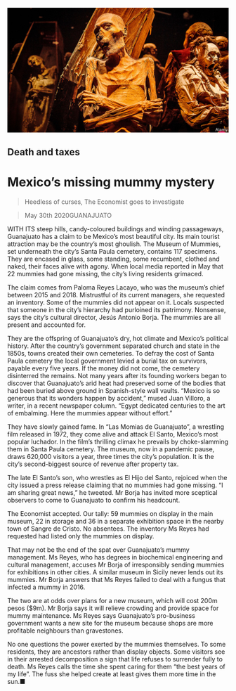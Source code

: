 ![](./images/20200530_AMP002_0.jpg)

## Death and taxes

# Mexico’s missing mummy mystery

> Heedless of curses, The Economist goes to investigate

> May 30th 2020GUANAJUATO

WITH ITS steep hills, candy-coloured buildings and winding passageways, Guanajuato has a claim to be Mexico’s most beautiful city. Its main tourist attraction may be the country’s most ghoulish. The Museum of Mummies, set underneath the city’s Santa Paula cemetery, contains 117 specimens. They are encased in glass, some standing, some recumbent, clothed and naked, their faces alive with agony. When local media reported in May that 22 mummies had gone missing, the city’s living residents grimaced.

The claim comes from Paloma Reyes Lacayo, who was the museum’s chief between 2015 and 2018. Mistrustful of its current managers, she requested an inventory. Some of the mummies did not appear on it. Locals suspected that someone in the city’s hierarchy had purloined its patrimony. Nonsense, says the city’s cultural director, Jesús Antonio Borja. The mummies are all present and accounted for.

They are the offspring of Guanajuato’s dry, hot climate and Mexico’s political history. After the country’s government separated church and state in the 1850s, towns created their own cemeteries. To defray the cost of Santa Paula cemetery the local government levied a burial tax on survivors, payable every five years. If the money did not come, the cemetery disinterred the remains. Not many years after its founding workers began to discover that Guanajuato’s arid heat had preserved some of the bodies that had been buried above ground in Spanish-style wall vaults. “Mexico is so generous that its wonders happen by accident,” mused Juan Villoro, a writer, in a recent newspaper column. “Egypt dedicated centuries to the art of embalming. Here the mummies appear without effort.”

They have slowly gained fame. In “Las Momias de Guanajuato”, a wrestling film released in 1972, they come alive and attack El Santo, Mexico’s most popular luchador. In the film’s thrilling climax he prevails by choke-slamming them in Santa Paula cemetery. The museum, now in a pandemic pause, draws 620,000 visitors a year, three times the city’s population. It is the city’s second-biggest source of revenue after property tax.

The late El Santo’s son, who wrestles as El Hijo del Santo, rejoiced when the city issued a press release claiming that no mummies had gone missing. “I am sharing great news,” he tweeted. Mr Borja has invited more sceptical observers to come to Guanajuato to confirm his headcount.

The Economist accepted. Our tally: 59 mummies on display in the main museum, 22 in storage and 36 in a separate exhibition space in the nearby town of Sangre de Cristo. No absentees. The inventory Ms Reyes had requested had listed only the mummies on display.

That may not be the end of the spat over Guanajuato’s mummy management. Ms Reyes, who has degrees in biochemical engineering and cultural management, accuses Mr Borja of irresponsibly sending mummies for exhibitions in other cities. A similar museum in Sicily never lends out its mummies. Mr Borja answers that Ms Reyes failed to deal with a fungus that infected a mummy in 2016.

The two are at odds over plans for a new museum, which will cost 200m pesos ($9m). Mr Borja says it will relieve crowding and provide space for mummy maintenance. Ms Reyes says Guanajuato’s pro-business government wants a new site for the museum because shops are more profitable neighbours than gravestones.

No one questions the power exerted by the mummies themselves. To some residents, they are ancestors rather than display objects. Some visitors see in their arrested decomposition a sign that life refuses to surrender fully to death. Ms Reyes calls the time she spent caring for them “the best years of my life”. The fuss she helped create at least gives them more time in the sun.■